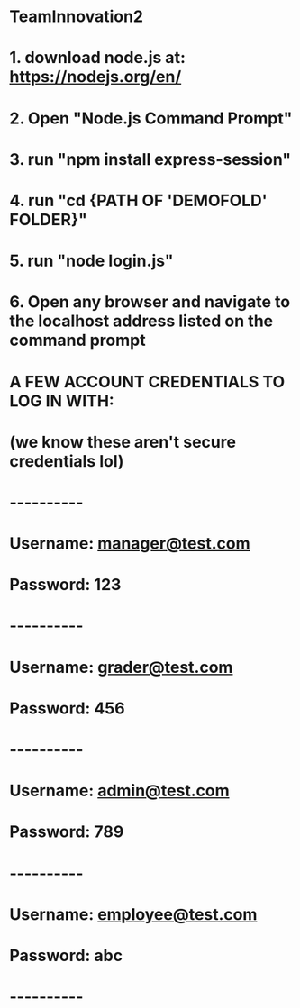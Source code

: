 # TeamInnovation2

# 1. download node.js at: https://nodejs.org/en/
# 2. Open "Node.js Command Prompt"
# 3. run "npm install express-session"
# 4. run "cd {PATH OF 'DEMOFOLD' FOLDER}"
# 5. run "node login.js"
# 6. Open any browser and navigate to the localhost address listed on the command prompt


# A FEW ACCOUNT CREDENTIALS TO LOG IN WITH:
# (we know these aren't secure credentials lol)
# ----------
# Username: manager@test.com
# Password: 123
# ----------
# Username: grader@test.com
# Password: 456
# ----------
# Username: admin@test.com
# Password: 789
# ----------
# Username: employee@test.com
# Password: abc
# ----------